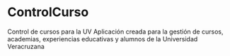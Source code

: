 # ControlCurso
Control de cursos para la UV
Aplicación creada para la gestión de cursos, academias, experiencias educativas y alumnos de la Universidad Veracruzana
